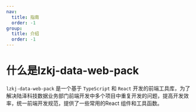 ```yaml
---
nav:
  title: 指南
  order: -1
group:
  title: 介绍
  order: -1
---
```


# 什么是lzkj-data-web-pack

`lzkj-data-web-pack` 是一个基于 `TypeScript` 和 `React` 开发的前端工具库，为了解决陆泽科技数据业务部门前端开发中多个项目中重复开发的问题，提高开发效率，统一前端开发规范，提供了一些常用的React 组件和工具函数。